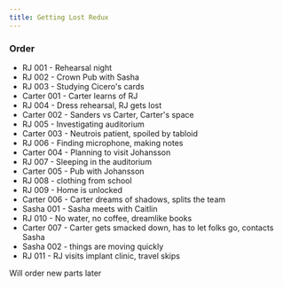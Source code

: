 ```yaml
---
title: Getting Lost Redux
---
```


### Order

* RJ 001 - Rehearsal night
* RJ 002 - Crown Pub with Sasha
* RJ 003 - Studying Cicero's cards
* Carter 001 - Carter learns of RJ
* RJ 004 - Dress rehearsal, RJ gets lost
* Carter 002 - Sanders vs Carter, Carter's space
* RJ 005 - Investigating auditorium
* Carter 003 - Neutrois patient, spoiled by tabloid
* RJ 006 - Finding microphone, making notes
* Carter 004 - Planning to visit Johansson
* RJ 007 - Sleeping in the auditorium
* Carter 005 - Pub with Johansson
* RJ 008 - clothing from school
* RJ 009 - Home is unlocked
* Carter 006 - Carter dreams of shadows, splits the team
* Sasha 001 - Sasha meets with Caitlin
* RJ 010 - No water, no coffee, dreamlike books
* Carter 007 - Carter gets smacked down, has to let folks go, contacts Sasha
* Sasha 002 - things are moving quickly
* RJ 011 - RJ visits implant clinic, travel skips

Will order new parts later
